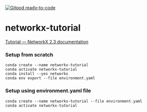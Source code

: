 [![Gitpod ready-to-code](https://img.shields.io/badge/Gitpod-ready--to--code-blue?logo=gitpod)](https://gitpod.io/#https://github.com/bradleybossard/networkx-tutorial)

# networkx-tutorial

[Tutorial — NetworkX 2.3 documentation](https://networkx.github.io/documentation/stable/tutorial.html#)

### Setup from scratch
```
conda create --name networkx-tutorial
conda activate networkx-tutorial
conda install --yes networkx
conda env export --file environment.yaml
```

### Setup using environment.yaml file
```
conda create --name networkx-tutorial --file environment.yaml
conda activate networkx-tutorial
```
